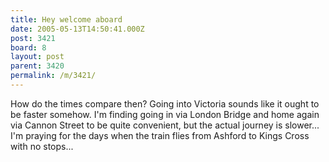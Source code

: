 ```yaml
---
title: Hey welcome aboard
date: 2005-05-13T14:50:41.000Z
post: 3421
board: 8
layout: post
parent: 3420
permalink: /m/3421/
---
```

How do the times compare then? Going into Victoria sounds like it ought to be faster somehow. I'm finding going in via London Bridge and home again via Cannon Street to be quite convenient, but the actual journey is slower... I'm praying for the days when the train flies from Ashford to Kings Cross with no stops...
